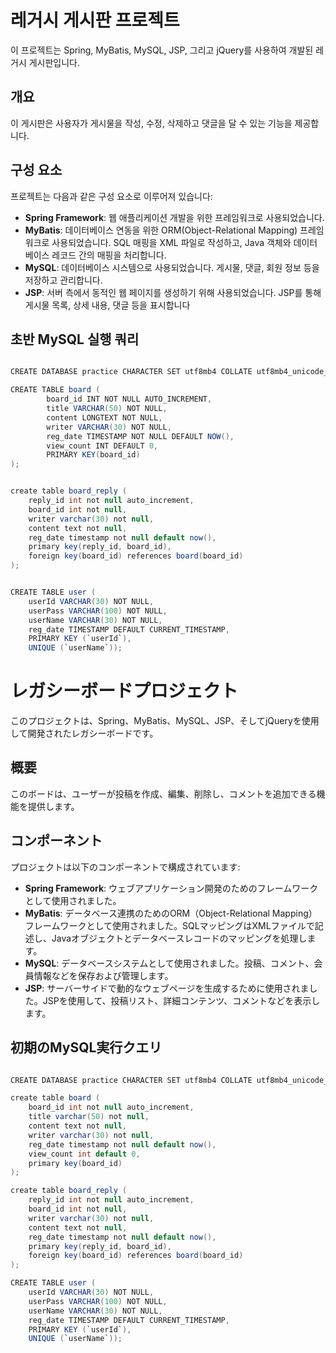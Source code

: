 # 레거시 게시판 프로젝트

이 프로젝트는 Spring, MyBatis, MySQL, JSP, 그리고 jQuery를 사용하여 개발된 레거시 게시판입니다.

## 개요

이 게시판은 사용자가 게시물을 작성, 수정, 삭제하고 댓글을 달 수 있는 기능을 제공합니다.

## 구성 요소

프로젝트는 다음과 같은 구성 요소로 이루어져 있습니다:

- **Spring Framework**: 웹 애플리케이션 개발을 위한 프레임워크로 사용되었습니다.
- **MyBatis**: 데이터베이스 연동을 위한 ORM(Object-Relational Mapping) 프레임워크로 사용되었습니다. SQL 매핑을 XML 파일로 작성하고, Java 객체와 데이터베이스 레코드 간의 매핑을 처리합니다.
- **MySQL**: 데이터베이스 시스템으로 사용되었습니다. 게시물, 댓글, 회원 정보 등을 저장하고 관리합니다.
- **JSP**: 서버 측에서 동적인 웹 페이지를 생성하기 위해 사용되었습니다. JSP를 통해 게시물 목록, 상세 내용, 댓글 등을 표시합니다

## 초반 MySQL 실행 쿼리

```java

CREATE DATABASE practice CHARACTER SET utf8mb4 COLLATE utf8mb4_unicode_ci;

CREATE TABLE board (
        board_id INT NOT NULL AUTO_INCREMENT,
        title VARCHAR(50) NOT NULL,
        content LONGTEXT NOT NULL,
        writer VARCHAR(30) NOT NULL,
        reg_date TIMESTAMP NOT NULL DEFAULT NOW(),
        view_count INT DEFAULT 0,
        PRIMARY KEY(board_id)
);


create table board_reply (
    reply_id int not null auto_increment,
    board_id int not null,
    writer varchar(30) not null,
    content text not null,
    reg_date timestamp not null default now(),
    primary key(reply_id, board_id),
    foreign key(board_id) references board(board_id)
);


CREATE TABLE user (
    userId VARCHAR(30) NOT NULL,
    userPass VARCHAR(100) NOT NULL,
    userName VARCHAR(30) NOT NULL,
    reg_date TIMESTAMP DEFAULT CURRENT_TIMESTAMP,
    PRIMARY KEY (`userId`),
    UNIQUE (`userName`));
```


# レガシーボードプロジェクト

このプロジェクトは、Spring、MyBatis、MySQL、JSP、そしてjQueryを使用して開発されたレガシーボードです。

## 概要

このボードは、ユーザーが投稿を作成、編集、削除し、コメントを追加できる機能を提供します。

## コンポーネント

プロジェクトは以下のコンポーネントで構成されています:

- **Spring Framework**: ウェブアプリケーション開発のためのフレームワークとして使用されました。
- **MyBatis**: データベース連携のためのORM（Object-Relational Mapping）フレームワークとして使用されました。SQLマッピングはXMLファイルで記述し、Javaオブジェクトとデータベースレコードのマッピングを処理します。
- **MySQL**: データベースシステムとして使用されました。投稿、コメント、会員情報などを保存および管理します。
- **JSP**: サーバーサイドで動的なウェブページを生成するために使用されました。JSPを使用して、投稿リスト、詳細コンテンツ、コメントなどを表示します。

## 初期のMySQL実行クエリ

```java

CREATE DATABASE practice CHARACTER SET utf8mb4 COLLATE utf8mb4_unicode_ci;

create table board (
	board_id int not null auto_increment,
    title varchar(50) not null,
    content text not null,
    writer varchar(30) not null,
    reg_date timestamp not null default now(),
    view_count int default 0,
    primary key(board_id)
);

create table board_reply (
    reply_id int not null auto_increment,
    board_id int not null,
    writer varchar(30) not null,
    content text not null,
    reg_date timestamp not null default now(),
    primary key(reply_id, board_id),
    foreign key(board_id) references board(board_id)
);

CREATE TABLE user (
    userId VARCHAR(30) NOT NULL,
    userPass VARCHAR(100) NOT NULL,
    userName VARCHAR(30) NOT NULL,
    reg_date TIMESTAMP DEFAULT CURRENT_TIMESTAMP,
    PRIMARY KEY (`userId`),
    UNIQUE (`userName`));
```

